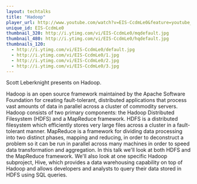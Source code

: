 ```yaml
---
layout: techtalks
title: "Hadoop"
player_url: http://www.youtube.com/watch?v=EIS-CcdmLe0&feature=youtube_gdata_player
unique_id: EIS-CcdmLe0 
thumbnail_320: http://i.ytimg.com/vi/EIS-CcdmLe0/mqdefault.jpg
thumbnail_480: http://i.ytimg.com/vi/EIS-CcdmLe0/hqdefault.jpg
thumbnails_120: 
  - http://i.ytimg.com/vi/EIS-CcdmLe0/default.jpg
  - http://i.ytimg.com/vi/EIS-CcdmLe0/1.jpg
  - http://i.ytimg.com/vi/EIS-CcdmLe0/2.jpg
  - http://i.ytimg.com/vi/EIS-CcdmLe0/3.jpg
---
```

Scott Leberknight presents on Hadoop.

Hadoop is an open source framework maintained by the Apache Software Foundation for creating fault-tolerant, distributed applications that process vast amounts of data in parallel across a cluster of commodity servers. Hadoop consists of two primary components: the Hadoop Distributed Filesystem (HDFS) and a MapReduce framework. HDFS is a distributed filesystem which efficiently stores very large files across a cluster in a fault-tolerant manner. MapReduce is a framework for dividing data processing into two distinct phases, mapping and reducing, in order to deconstruct a problem so it can be run in parallel across many machines in order to speed data transformation and aggregation. In this talk we'll look at both HDFS and the MapReduce framework. We'll also look at one specific Hadoop subproject, Hive, which provides a data warehousing capability on top of Hadoop and allows developers and analysts to query their data stored in HDFS using SQL queries.
